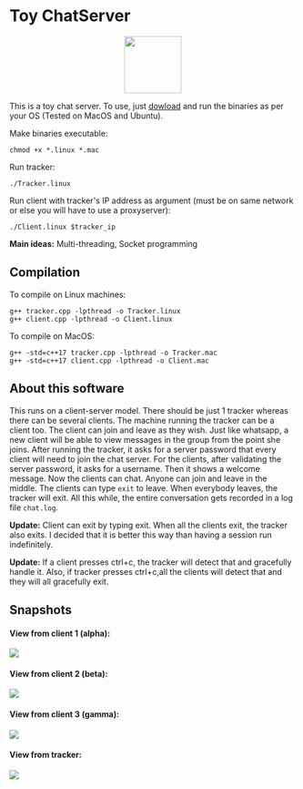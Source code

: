 
# Toy ChatServer

<p align="center">
<img src="images/groupchat.png" width="100" >
</p>

This is a toy chat server. To use, just [dowload](https://github.com/piyush01123/Toy-ChatServer/releases/tag/binaries) and run the binaries as per your OS (Tested on MacOS and Ubuntu).

Make binaries executable:
```
chmod +x *.linux *.mac
```

Run tracker:
```
./Tracker.linux
```

Run client with tracker's IP address as argument (must be on same network or else you will have to use a proxyserver):
```
./Client.linux $tracker_ip
```


**Main ideas:** Multi-threading, Socket programming


## Compilation

To compile on Linux machines:
```
g++ tracker.cpp -lpthread -o Tracker.linux
g++ client.cpp -lpthread -o Client.linux
```

To compile on MacOS:
```
g++ -std=c++17 tracker.cpp -lpthread -o Tracker.mac
g++ -std=c++17 client.cpp -lpthread -o Client.mac
```

## About this software
This runs on a client-server model. There should be just 1 tracker whereas there can be several clients. The machine running the tracker can be a client too. The client can join and leave as they wish. Just like whatsapp, a new client will be able to view messages in the group from the point she joins. After running the tracker, it asks for a server password that every client will need to join the chat server. For the clients, after validating the server password, it asks for a username. Then it shows a welcome message. Now the clients can chat. Anyone can join and leave in the middle. The clients can type `exit` to leave. When everybody leaves, the tracker will exit. All this while, the entire conversation gets recorded in a log file `chat.log`.

**Update:** Client can exit by typing exit. When all the clients exit, the tracker also exits. I decided that it is better this way than having a session run indefinitely.


**Update:** If a client presses ctrl+c, the tracker will detect that and gracefully handle it. Also, if tracker presses ctrl+c,all the clients will detect that and they will all gracefully exit.


## Snapshots
#### View from client 1 (alpha):

<img src="images/alpha.png" >

#### View from client 2 (beta):

<img src="images/beta.png" >

#### View from client 3 (gamma):

<img src="images/gamma.png" >

#### View from tracker:

<img src="images/tracker.png" >
